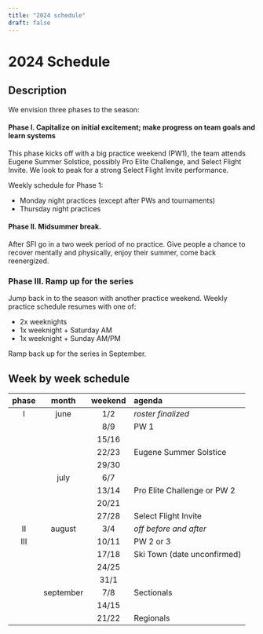 ```yaml
---
title: "2024 schedule"
draft: false
---
```



# 2024 Schedule

## Description

We envision three phases to the season:

#### Phase I. Capitalize on initial excitement; make progress on team goals and learn systems

This phase kicks off with a big practice weekend (PW1), the team attends Eugene Summer Solstice, possibly Pro Elite Challenge, and Select Flight Invite.
We look to peak for a strong Select Flight Invite performance.

Weekly schedule for Phase 1:

- Monday night practices (except after PWs and tournaments)
- Thursday night practices

#### Phase II. Midsummer break.

After SFI go in a two week period of no practice.
Give people a chance to recover mentally and physically, enjoy their summer, come back reenergized.


### Phase III. Ramp up for the series

Jump back in to the season with another practice weekend. Weekly practice schedule resumes with one of:

- 2x weeknights
- 1x weeknight + Saturday AM
- 1x weeknight + Sunday AM/PM

Ramp back up for the series in September.

## Week by week schedule


|  phase  | month   |  weekend | agenda                           |
|:-------:|:-------:|:--------:|:---------------------------------|
|    I    | june    |   1/2    | _roster finalized_               |
|         |         |   8/9    |  PW 1                            |
|         |         |  15/16   |                                  |
|         |         |  22/23   | Eugene Summer Solstice           |
|         |         |  29/30   |                                  |
|         | july    |   6/7    |                                  |
|         |         |  13/14   | Pro Elite Challenge or PW 2      |
|         |         |  20/21   |                                  |
|         |         |  27/28   | Select Flight Invite             |
|   II    | august  |   3/4    |_off before and after_            |
|  III    |         |  10/11   | PW 2 or 3                        |
|         |         |  17/18   |  Ski Town (date unconfirmed)     |
|         |         |  24/25   |                                  |
|         |         |  31/1    |                                  |
|         |september|   7/8    | Sectionals                       |
|         |         |  14/15   |                                  |
|         |         |  21/22   | Regionals                        |